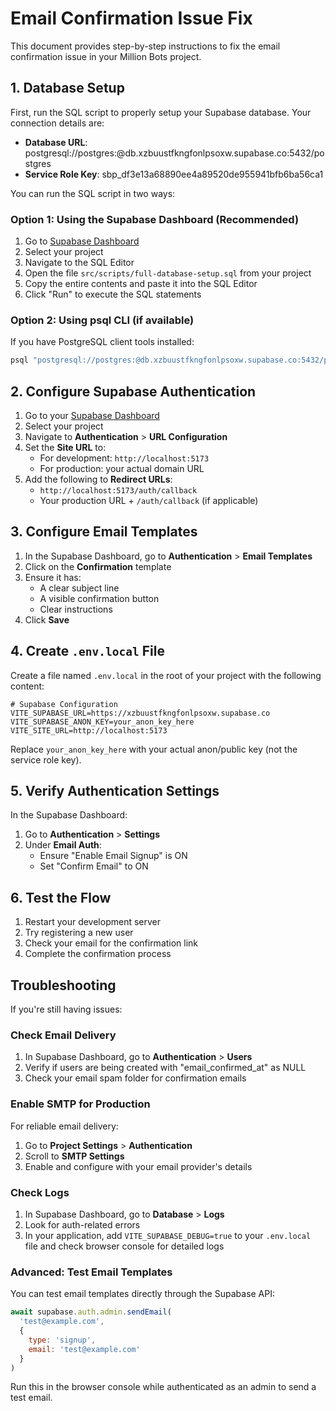 # Email Confirmation Issue Fix

This document provides step-by-step instructions to fix the email confirmation issue in your Million Bots project.

## 1. Database Setup

First, run the SQL script to properly setup your Supabase database. Your connection details are:

- **Database URL**: postgresql://postgres:@db.xzbuustfkngfonlpsoxw.supabase.co:5432/postgres 
- **Service Role Key**: sbp_df3e13a68890ee4a89520de955941bfb6ba56ca1

You can run the SQL script in two ways:

### Option 1: Using the Supabase Dashboard (Recommended)

1. Go to [Supabase Dashboard](https://app.supabase.com)
2. Select your project
3. Navigate to the SQL Editor
4. Open the file `src/scripts/full-database-setup.sql` from your project
5. Copy the entire contents and paste it into the SQL Editor
6. Click "Run" to execute the SQL statements

### Option 2: Using psql CLI (if available)

If you have PostgreSQL client tools installed:

```bash
psql "postgresql://postgres:@db.xzbuustfkngfonlpsoxw.supabase.co:5432/postgres?password=your_password" -f "src/scripts/full-database-setup.sql"
```

## 2. Configure Supabase Authentication

1. Go to your [Supabase Dashboard](https://app.supabase.com)
2. Select your project
3. Navigate to **Authentication** > **URL Configuration**
4. Set the **Site URL** to: 
   - For development: `http://localhost:5173`
   - For production: your actual domain URL
5. Add the following to **Redirect URLs**:
   - `http://localhost:5173/auth/callback`
   - Your production URL + `/auth/callback` (if applicable)

## 3. Configure Email Templates

1. In the Supabase Dashboard, go to **Authentication** > **Email Templates**
2. Click on the **Confirmation** template
3. Ensure it has:
   - A clear subject line
   - A visible confirmation button
   - Clear instructions
4. Click **Save**

## 4. Create `.env.local` File

Create a file named `.env.local` in the root of your project with the following content:

```
# Supabase Configuration
VITE_SUPABASE_URL=https://xzbuustfkngfonlpsoxw.supabase.co
VITE_SUPABASE_ANON_KEY=your_anon_key_here
VITE_SITE_URL=http://localhost:5173
```

Replace `your_anon_key_here` with your actual anon/public key (not the service role key).

## 5. Verify Authentication Settings

In the Supabase Dashboard:

1. Go to **Authentication** > **Settings**
2. Under **Email Auth**:
   - Ensure "Enable Email Signup" is ON
   - Set "Confirm Email" to ON

## 6. Test the Flow

1. Restart your development server
2. Try registering a new user
3. Check your email for the confirmation link
4. Complete the confirmation process

## Troubleshooting

If you're still having issues:

### Check Email Delivery

1. In Supabase Dashboard, go to **Authentication** > **Users**
2. Verify if users are being created with "email_confirmed_at" as NULL
3. Check your email spam folder for confirmation emails

### Enable SMTP for Production

For reliable email delivery:

1. Go to **Project Settings** > **Authentication**
2. Scroll to **SMTP Settings**
3. Enable and configure with your email provider's details

### Check Logs

1. In Supabase Dashboard, go to **Database** > **Logs**
2. Look for auth-related errors
3. In your application, add `VITE_SUPABASE_DEBUG=true` to your `.env.local` file and check browser console for detailed logs

### Advanced: Test Email Templates

You can test email templates directly through the Supabase API:

```js
await supabase.auth.admin.sendEmail(
  'test@example.com',
  { 
    type: 'signup', 
    email: 'test@example.com' 
  }
)
```

Run this in the browser console while authenticated as an admin to send a test email. 